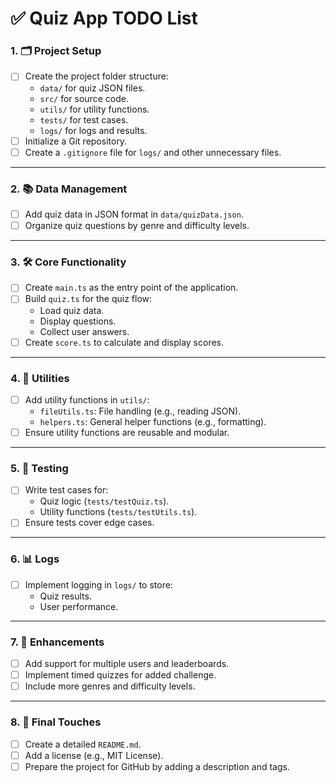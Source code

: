 # ✅ Quiz App TODO List

### 1. 🗂️ Project Setup

- [ ] Create the project folder structure:
  - `data/` for quiz JSON files.
  - `src/` for source code.
  - `utils/` for utility functions.
  - `tests/` for test cases.
  - `logs/` for logs and results.
- [ ] Initialize a Git repository.
- [ ] Create a `.gitignore` file for `logs/` and other unnecessary files.

---

### 2. 📚 Data Management

- [ ] Add quiz data in JSON format in `data/quizData.json`.
- [ ] Organize quiz questions by genre and difficulty levels.

---

### 3. 🛠️ Core Functionality

- [ ] Create `main.ts` as the entry point of the application.
- [ ] Build `quiz.ts` for the quiz flow:
  - Load quiz data.
  - Display questions.
  - Collect user answers.
- [ ] Create `score.ts` to calculate and display scores.

---

### 4. 🔧 Utilities

- [ ] Add utility functions in `utils/`:
  - `fileUtils.ts`: File handling (e.g., reading JSON).
  - `helpers.ts`: General helper functions (e.g., formatting).
- [ ] Ensure utility functions are reusable and modular.

---

### 5. 🧪 Testing

- [ ] Write test cases for:
  - Quiz logic (`tests/testQuiz.ts`).
  - Utility functions (`tests/testUtils.ts`).
- [ ] Ensure tests cover edge cases.

---

### 6. 📊 Logs

- [ ] Implement logging in `logs/` to store:
  - Quiz results.
  - User performance.

---

### 7. 🌟 Enhancements

- [ ] Add support for multiple users and leaderboards.
- [ ] Implement timed quizzes for added challenge.
- [ ] Include more genres and difficulty levels.

---

### 8. 🎨 Final Touches

- [ ] Create a detailed `README.md`.
- [ ] Add a license (e.g., MIT License).
- [ ] Prepare the project for GitHub by adding a description and tags.
